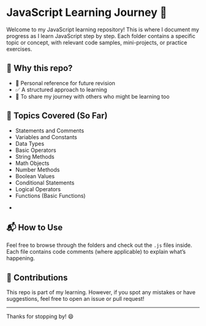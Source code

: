 # JavaScript Learning Journey 🚀

Welcome to my JavaScript learning repository! This is where I document my progress as I learn JavaScript step by step. Each folder contains a specific topic or concept, with relevant code samples, mini-projects, or practice exercises.

## 📌 Why this repo?

- 📖 Personal reference for future revision
- ✅ A structured approach to learning
- 🌱 To share my journey with others who might be learning too

## 🧠 Topics Covered (So Far)

- Statements and Comments
- Variables and Constants
- Data Types
- Basic Operators
- String Methods
- Math Objects
- Number Methods
- Boolean Values
- Conditional Statements
- Logical Operators
- Functions (Basic Functions)

*

## 📬 How to Use

Feel free to browse through the folders and check out the `.js` files inside. Each file contains code comments (where applicable) to explain what’s happening.

## 🙌 Contributions

This repo is part of my learning. However, if you spot any mistakes or have suggestions, feel free to open an issue or pull request!

---

Thanks for stopping by! 😄

